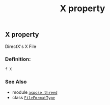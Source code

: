 ﻿---
title: X property
second_title: Aspose.3D for Python via .NET API References
description: 
type: docs
weight: 270
url: /python-net/aspose.threed/fileformattype/x/
is_root: false
---

## X property


DirectX's X File
### Definition:
```python
f X 
```

### See Also
* module [`aspose.threed`](../../)
* class [`FileFormatType`](/3d/python-net/aspose.threed/fileformattype)
